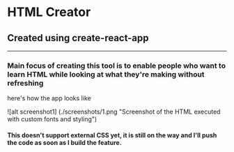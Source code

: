 # HTML Creator
## Created using create-react-app

---

### Main focus of creating this tool is to enable people who want to learn HTML while looking at what they're making without refreshing

here's how the app looks like

![alt screenshot1] (./screenshots/1.png "Screenshot of the HTML executed with custom fonts and styling")

#### This doesn't support external CSS yet, it is still on the way and I'll push the code as soon as I build the feature.
